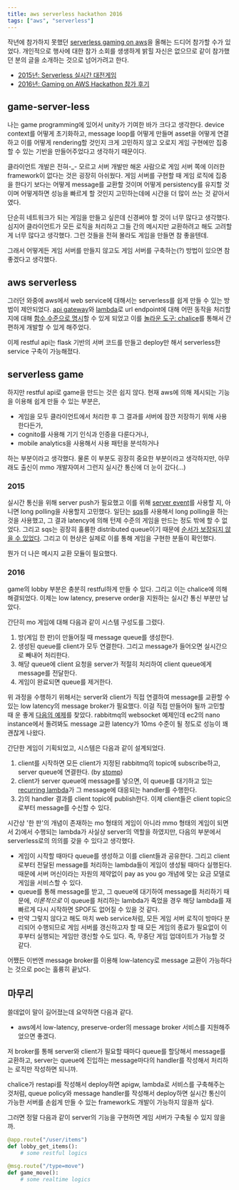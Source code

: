 ```yaml
---
title: aws serverless hackathon 2016
tags: ["aws", "serverless"]
---
```


작년에 참가하지 못했던 [serverless gaming on aws](https://aws.amazon.com/ko/events/gaming-on-aws/seoul-02/hackathon/)을 올해는 드디어 참가할 수가 있었다. 개인적으로 행사에 대한 참가 소회를 생생하게 밝힐 자신은 없으므로 같이 참가했던 분의 글을 소개하는 것으로 넘어가려고 한다.

- [2015년: Serverless 실시간 대전게임](https://hyunjong-lee.github.io/tech/2015/09/16/AWS-Lambda-Serverless-Turn-Game.html)
- [2016년: Gaming on AWS Hackathon 참가 후기](https://hyunjong-lee.github.io/tech/2016/09/25/Gaming-on-AWS-Hackathon-2nd.html)

## game-server-less

나는 game programming에 있어서 unity가 기여한 바가 크다고 생각한다. device context를 어떻게 초기화하고, message loop를 어떻게 만들며 asset을 어떻게 연결하고 이를 어떻게 rendering할 것인지 크게 고민하지 않고 오로지 게임 구현에만 집중할 수 있는 기반을 만들어주었다고 생각하기 때문이다.

클라이언트 개발은 전혀-\_- 모르고 서버 개발만 해온 사람으로 게임 서버 쪽에 이러한 framework이 없다는 것은 굉장히 아쉬웠다. 게임 서버를 구현할 때 게임 로직에 집중을 한다기 보다는 어떻게 message를 교환할 것이며 어떻게 persistency를 유지할 것이며 어떻게하면 성능을 빠르게 할 것인지 고민하는데에 시간을 더 많이 쓰는 것 같아서였다.

단순히 네트워크가 되는 게임을 만들고 싶은데 신경써야 할 것이 너무 많다고 생각했다. 심지어 클라이언트가 모든 로직을 처리하고 그들 간의 메시지만 교환하려고 해도 고려할게 너무 많다고 생각했다. 그런 것들을 전혀 몰라도 게임을 만들면 참 좋을텐데.

그래서 어떻게든 게임 서버를 만들지 않고도 게임 서버를 구축하는(?) 방법이 있으면 참 좋겠다고 생각했다.

## aws serverless

그러던 와중에 aws에서 web service에 대해서는 serverless를 쉽게 만들 수 있는 방법이 제안되었다. [api gateway](https://aws.amazon.com/lambda/)와 [lambda](https://aws.amazon.com/lambda/)로 url endpoint에 대해 어떤 동작을 처리할 지에 대해 [함수 수준으로 명시](https://martinfowler.com/articles/serverless.html)할 수 있게 되었고 이를 [놀라운 도구: chalice](https://github.com/awslabs/chalice)를 통해서 간편하게 개발할 수 있게 해주었다.

이제 restful api는 flask 기반의 서버 코드를 만들고 deploy만 해서 serverless한 service 구축이 가능해졌다.

## serverless game

하지만 restful api로 game을 만드는 것은 쉽지 않다. 현재 aws에 의해 제시되는 기능을 이용해 쉽게 만들 수 있는 부분은,

- 게임을 모두 클라이언트에서 처리한 후 그 결과를 서버에 잠깐 저장하기 위해 사용한다든가,
- cognito를 사용해 기기 인식과 인증을 다룬다거나,
- mobile analytics을 사용해서 사용 패턴을 분석하거나

하는 부분이라고 생각했다. 물론 이 부분도 굉장히 중요한 부분이라고 생각하지만, 아무래도 출신이 mmo 개발자여서 그런지 실시간 통신에 더 눈이 갔다(...)

### 2015

실시간 통신을 위해 server push가 필요했고 이를 위해 [server event](https://developer.mozilla.org/en-US/docs/Web/API/Server-sent_events/Using_server-sent_events)를 사용할 지, 아니면 long polling을 사용할지 고민했다. 일단는 [sqs](https://aws.amazon.com/sqs/)를 사용해서 long polling을 하는 것을 사용했고, 그 결과 latency에 의해 턴제 수준의 게임을 만드는 정도 밖에 할 수 없었다.
그리고 sqs는 굉장히 훌륭한 distributed queue이기 때문에 [순서가 보장되지 않을 수 있었다](https://aws.amazon.com/articles/Amazon-SQS/1343#03). 그리고 이 현상은 실제로 이를 통해 게임을 구현한 분들이 확인했다.

뭔가 더 나은 메시지 교환 모듈이 필요했다.

### 2016

game의 lobby 부분은 충분히 restful하게 만들 수 있다. 그리고 이는 chalice에 의해 해결되었다. 이제는 low latency, preserve order을 지원하는 실시간 통신 부분만 남았다.

간단히 mo 게임에 대해 다음과 같이 시스템 구성도를 그렸다.

1. 방(게임 한 판)이 만들어질 때 message queue를 생성한다.
2. 생성된 queue를 client가 모두 연결한다. 그리고 message가 들어오면 실시간으로 빼내어 처리한다.
3. 해당 queue에 client 요청을 server가 적절히 처리하여 client queue에게 message를 전달한다.
4. 게임이 완료되면 queue를 제거한다.

위 과정을 수행하기 위해서는 server와 client가 직접 연결하여 message를 교환할 수 있는 low latency의 message broker가 필요했다. 이걸 직접 만들어야 될까 고민할 때 운 좋게 [다음의 예제](https://github.com/rabbitmq/rabbitmq-web-stomp-examples)를 찾았다.
rabbitmq의 websocket 예제인데 ec2의 nano instance에서 돌려봐도 message 교환 latency가 10ms 수준이 될 정도로 성능이 꽤 괜찮게 나왔다.

간단한 게임이 기획되었고, 시스템은 다음과 같이 설계되었다.

1. client를 시작하면 모든 client가 지정된 rabbitmq의 topic에 subscribe하고, server queue에 연결한다. (by [stomp](https://github.com/jasonrbriggs/stomp.py))
2. client가 server queue에 message를 넣으면, 이 queue를 대기하고 있는 [recurring lambda](https://theburningmonk.com/2016/04/aws-lambda-use-recursive-function-to-process-sqs-messages-part-1/)가 그 message에 대응되는 handler를 수행한다.
3. 2)의 handler 결과를 client topic에 publish한다. 이제 client들은 client topic으로부터 message를 수신할 수 있다.

시간상 '한 판'의 개념이 존재하는 mo 형태의 게임이 아니라 mmo 형태의 게임이 되면서 2)에서 수행되는 lambda가 사실상 server의 역할을 하였지만, 다음의 부분에서 serverless로의 의의를 갖을 수 있다고 생각했다.

- 게임이 시작할 때마다 queue를 생성하고 이를 client들과 공유한다. 그리고 client로부터 전달된 message를 처리하는 lambda들이 게임이 생성될 때마다 실행된다. 때문에 서버 머신이라는 자원의 제약없이 pay as you go 개념에 맞는 요금 모델로 게임을 서비스할 수 있다.
- queue를 통해 message를 받고, 그 queue에 대기하여 message를 처리하기 때문에, _이론적으로_ 이 queue를 처리하는 lambda가 죽었을 경우 해당 lambda를 재빠르게 다시 시작하면 SPOF도 없어질 수 있을 것 같다.
- 만약 그렇지 않다고 해도 마치 web service처럼, 모든 게임 서버 로직이 방마다 분리되어 수행되므로 게임 서버를 갱신하고자 할 때 모든 게임의 종료가 필요없이 이후부터 실행되는 게임만 갱신할 수도 있다. 즉, 무중단 게임 업데이트가 가능할 것 같다.

어쨌든 이번엔 message broker를 이용해 low-latency로 message 교환이 가능하다는 것으로 poc는 훌륭히 끝났다.

## 마무리

쓸데없이 말이 길어졌는데 요약하면 다음과 같다.

- aws에서 low-latency, preserve-order의 message broker 서비스를 지원해주었으면 좋겠다.

저 broker를 통해 server와 client가 필요할 때마다 queue를 할당해서 message를 교환하고, server는 queue에 진입하는 message마다의 handler를 작성해서 처리하는 로직만 작성하면 되니까.

chalice가 restapi를 작성해서 deploy하면 apigw, lambda로 서비스를 구축해주는 것처럼, queue policy와 message handler를 작성해서 deploy하면 실시간 통신이 가능한 서버를 손쉽게 만들 수 있는 framework도 개발이 가능하지 않을까 싶다.

그러면 정말 다음과 같이 server의 기능을 구현하면 게임 서버가 구축될 수 있지 않을까.

```python
@app.route("/user/items")
def lobby_get_items():
    # some restful logics

@msg.route("/type=move")
def game_move():
    # some realtime logics
```
